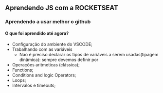 ## Aprendendo JS com a ROCKETSEAT
### Aprendendo a usar melhor o github

#### O que foi aprendido até agora?
- Configuração do ambiente do VSCODE;
- Trabalhando com as variáveis
    - Nao é preciso declarar os tipos de variáveis a serem usadas(tipagem dinâmica): sempre devemos definir por <var>
- Operações aritmeticas (clássica);
- Functions;
- Conditions and logic Operators;
- Loops;
- Intervalos e timeouts;
